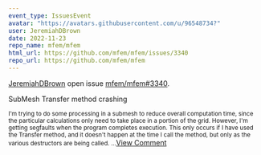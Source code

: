 ```yaml
---
event_type: IssuesEvent
avatar: "https://avatars.githubusercontent.com/u/96548734?"
user: JeremiahDBrown
date: 2022-11-23
repo_name: mfem/mfem
html_url: https://github.com/mfem/mfem/issues/3340
repo_url: https://github.com/mfem/mfem
---
```


<a href='https://github.com/JeremiahDBrown' target='_blank'>JeremiahDBrown</a> open issue <a href='https://github.com/mfem/mfem/issues/3340' target='_blank'>mfem/mfem#3340</a>.

<p>SubMesh Transfer method crashing</p><small>I'm trying to do some processing in a submesh to reduce overall computation time, since the particular calculations only need to take place in a portion of the grid.  However, I'm getting segfaults when the program completes execution.  This only occurs if I have used the Transfer method, and it doesn't happen at the time I call the method, but only as the various destructors are being called....</small><a href='https://github.com/mfem/mfem/issues/3340' target='_blank'>View Comment</a>